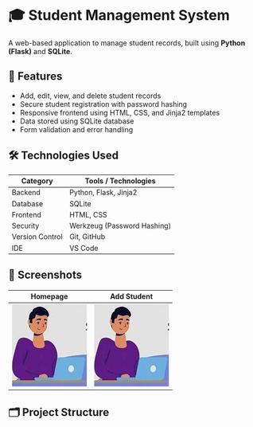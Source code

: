 # 🎓 Student Management System

A web-based application to manage student records, built using **Python (Flask)** and **SQLite**.

## 🚀 Features

- Add, edit, view, and delete student records
- Secure student registration with password hashing
- Responsive frontend using HTML, CSS, and Jinja2 templates
- Data stored using SQLite database
- Form validation and error handling

## 🛠️ Technologies Used

| Category           | Tools / Technologies                       |
|--------------------|--------------------------------------------|
| Backend            | Python, Flask, Jinja2                      |
| Database           | SQLite                                     |
| Frontend           | HTML, CSS                                  |
| Security           | Werkzeug (Password Hashing)                |
| Version Control    | Git, GitHub                                |
| IDE                | VS Code                                    |

## 📸 Screenshots

| Homepage | Add Student |
|----------|-------------|
| ![Home](static/student.png) | ![Form](static/student.png) |

## 🗂️ Project Structure

